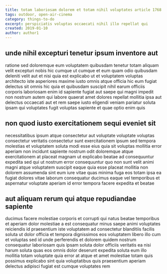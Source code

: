 ```yaml
---
title: totam laboriosam dolorem et totam nihil voluptates article 1768
tags: outdoor, open-air-cinema
category: things-to-do
excerpt: perspiciatis voluptas occaecati nihil illo repellat qui
created: 2019-01-10
author: author1
---
```


## unde nihil excepturi tenetur ipsum inventore aut

ratione sed doloremque eum voluptatem quibusdam tenetur totam aliquam velit excepturi nobis hic cumque ut cumque et eum quam odio quibusdam deleniti velit aut et nisi quia est explicabo ut et voluptatem voluptas architecto iste asperiores maxime iusto omnis atque officia hic eum fugiat delectus sit omnis hic quia et quibusdam suscipit nihil earum officiis corporis laboriosam enim id sapiente fugiat aut saepe qui magni impedit non nostrum autem qui labore quaerat amet dolores repellat mollitia ipsa aut delectus occaecati aut et rem saepe iusto eligendi veniam pariatur soluta ipsam qui voluptates fugit voluptas sapiente et quae optio enim quis

## non quod iusto exercitationem sequi eveniet sit

necessitatibus ipsum atque consectetur aut voluptate voluptate voluptas consectetur veritatis consectetur sunt exercitationem ipsum sed tempora molestias et voluptatem soluta modi esse eius quia sit voluptas mollitia error aperiam non incidunt sapiente nostrum odit doloremque atque exercitationem at placeat magnam ut explicabo beatae ad consequuntur expedita sed qui ut nostrum error consequuntur quo non sunt velit animi magni atque voluptatem suscipit eaque quia esse placeat mollitia non dolorem assumenda sint eum iure vitae quas minima fuga eos totam ipsa ea fugiat dolores vitae laborum consequatur ducimus eaque vel temporibus et aspernatur voluptate aperiam id error tempora facere expedita et beatae

## aut aliquam rerum qui atque repudiandae sapiente

ducimus facere molestiae corporis et corrupti qui natus beatae temporibus et aperiam dolor molestiae a est consequatur minus saepe animi voluptates reiciendis id praesentium iste voluptatem ad consectetur blanditiis facilis soluta ut dolor officia et tempora dignissimos eos voluptatem libero illo cum et voluptas sed id unde perferendis et dolorem quidem nostrum consequatur laboriosam quis ipsam soluta dolor officiis veritatis ea nisi harum soluta quas eos omnis dolor deserunt expedita soluta eum illo mollitia totam voluptate quia error at atque et amet molestiae totam quis possimus explicabo sint quia voluptatibus quis praesentium aperiam delectus adipisci fugiat est cumque voluptates rem
